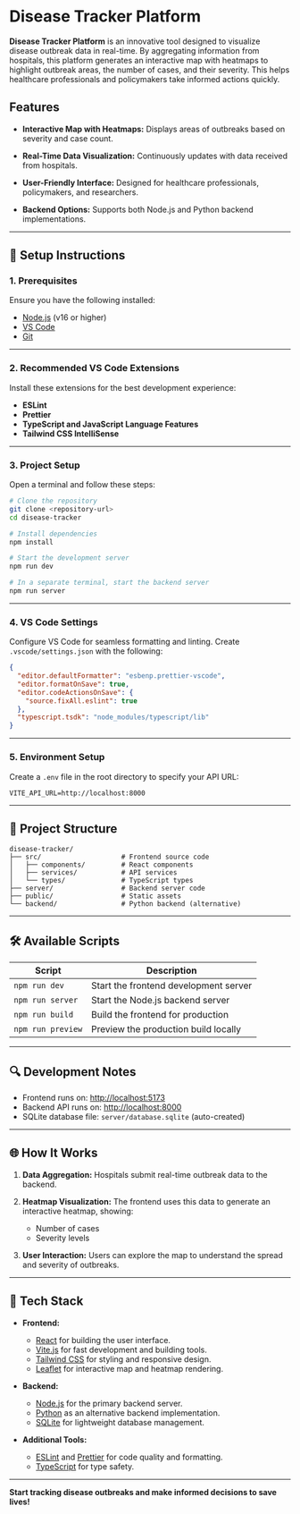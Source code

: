 # Disease Tracker Platform

**Disease Tracker Platform** is an innovative tool designed to visualize disease outbreak data in real-time. By aggregating information from hospitals, this platform generates an interactive map with heatmaps to highlight outbreak areas, the number of cases, and their severity. This helps healthcare professionals and policymakers take informed actions quickly.

## Features

- **Interactive Map with Heatmaps:**
  Displays areas of outbreaks based on severity and case count.

- **Real-Time Data Visualization:**
  Continuously updates with data received from hospitals.

- **User-Friendly Interface:**
  Designed for healthcare professionals, policymakers, and researchers.

- **Backend Options:**
  Supports both Node.js and Python backend implementations.

---

## 🚀 **Setup Instructions**

### 1. **Prerequisites**
Ensure you have the following installed:
- [Node.js](https://nodejs.org/) (v16 or higher)
- [VS Code](https://code.visualstudio.com/)
- [Git](https://git-scm.com/)

---

### 2. **Recommended VS Code Extensions**
Install these extensions for the best development experience:
- **ESLint**
- **Prettier**
- **TypeScript and JavaScript Language Features**
- **Tailwind CSS IntelliSense**

---

### 3. **Project Setup**

Open a terminal and follow these steps:

```bash
# Clone the repository
git clone <repository-url>
cd disease-tracker

# Install dependencies
npm install

# Start the development server
npm run dev

# In a separate terminal, start the backend server
npm run server
```

---

### 4. **VS Code Settings**
Configure VS Code for seamless formatting and linting. Create `.vscode/settings.json` with the following:

```json
{
  "editor.defaultFormatter": "esbenp.prettier-vscode",
  "editor.formatOnSave": true,
  "editor.codeActionsOnSave": {
    "source.fixAll.eslint": true
  },
  "typescript.tsdk": "node_modules/typescript/lib"
}
```

---

### 5. **Environment Setup**
Create a `.env` file in the root directory to specify your API URL:

```env
VITE_API_URL=http://localhost:8000
```

---

## 📂 **Project Structure**

```
disease-tracker/
├── src/                    # Frontend source code
│   ├── components/         # React components
│   ├── services/           # API services
│   └── types/              # TypeScript types
├── server/                 # Backend server code
├── public/                 # Static assets
└── backend/                # Python backend (alternative)
```

---

## 🛠️ **Available Scripts**

| Script             | Description                              |
|--------------------|------------------------------------------|
| `npm run dev`      | Start the frontend development server    |
| `npm run server`   | Start the Node.js backend server         |
| `npm run build`    | Build the frontend for production        |
| `npm run preview`  | Preview the production build locally     |

---

## 🔍 **Development Notes**

- Frontend runs on: [http://localhost:5173](http://localhost:5173)
- Backend API runs on: [http://localhost:8000](http://localhost:8000)
- SQLite database file: `server/database.sqlite` (auto-created)

---

## 🌐 **How It Works**

1. **Data Aggregation:**
   Hospitals submit real-time outbreak data to the backend.

2. **Heatmap Visualization:**
   The frontend uses this data to generate an interactive heatmap, showing:
   - Number of cases
   - Severity levels

3. **User Interaction:**
   Users can explore the map to understand the spread and severity of outbreaks.

---

## 🧰 **Tech Stack**

- **Frontend:**
  - [React](https://reactjs.org/) for building the user interface.
  - [Vite.js](https://vitejs.dev/) for fast development and building tools.
  - [Tailwind CSS](https://tailwindcss.com/) for styling and responsive design.
  - [Leaflet](https://leafletjs.com/) for interactive map and heatmap rendering.

- **Backend:**
  - [Node.js](https://nodejs.org/) for the primary backend server.
  - [Python](https://www.python.org/) as an alternative backend implementation.
  - [SQLite](https://www.sqlite.org/index.html) for lightweight database management.

- **Additional Tools:**
  - [ESLint](https://eslint.org/) and [Prettier](https://prettier.io/) for code quality and formatting.
  - [TypeScript](https://www.typescriptlang.org/) for type safety.

---

**Start tracking disease outbreaks and make informed decisions to save lives!**
